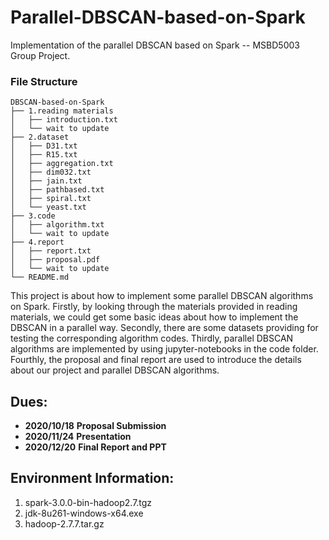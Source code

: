 # Parallel-DBSCAN-based-on-Spark
Implementation of the parallel DBSCAN based on Spark -- MSBD5003 Group Project.

### File Structure
```
DBSCAN-based-on-Spark
├── 1.reading materials
│   ├── introduction.txt
│   └── wait to update
├── 2.dataset
│   ├── D31.txt
│   ├── R15.txt
│   ├── aggregation.txt
│   ├── dim032.txt
│   ├── jain.txt
│   ├── pathbased.txt
│   ├── spiral.txt
│   └── yeast.txt
├── 3.code
│   ├── algorithm.txt
│   └── wait to update
├── 4.report
│   ├── report.txt
│   ├── proposal.pdf
│   └── wait to update
└── README.md
```

This project is about how to implement some parallel DBSCAN algorithms on Spark. Firstly, by looking through the materials provided in reading materials, we could get some basic ideas about how to implement the DBSCAN in a parallel way. Secondly, there are some datasets providing for testing the corresponding algorithm codes. Thirdly, parallel DBSCAN algorithms are implemented by using jupyter-notebooks in the code folder. Fourthly, the proposal and final report are used to introduce the details about our project and parallel DBSCAN algorithms.  

## Dues:

- **2020/10/18** **Proposal Submission**
- **2020/11/24** **Presentation**
- **2020/12/20** **Final Report and PPT**


## Environment Information:

1. spark-3.0.0-bin-hadoop2.7.tgz
2. jdk-8u261-windows-x64.exe
3. hadoop-2.7.7.tar.gz


